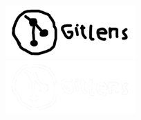 <div align="center" >

  <img src="https://raw.githubusercontent.com/cosmicthemethhead/gitlens.nvim/master/.github/assets/logo_dark.png#gh-light-mode-only" width="300"/>
  <img src="https://raw.githubusercontent.com/cosmicthemethhead/gitlens.nvim/master/.github/assets/logo_light.png#gh-dark-mode-only" width="300"/>
</div>
